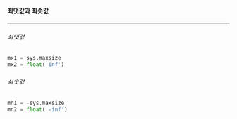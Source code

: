 #### 최댓값과 최솟값
---

###### 최댓값
```python
mx1 = sys.maxsize
mx2 = float('inf')
```

###### 최솟값
```python
mn1 = -sys.maxsize
mn2 = float('-inf')